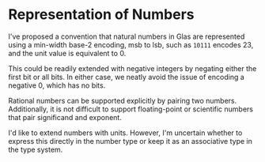 # Representation of Numbers

I've proposed a convention that natural numbers in Glas are represented using a min-width base-2 encoding, msb to lsb, such as `10111` encodes 23, and the unit value is equivalent to 0. 

This could be readily extended with negative integers by negating either the first bit or all bits. In either case, we neatly avoid the issue of encoding a negative 0, which has no bits. 

Rational numbers can be supported explicitly by pairing two numbers. Additionally, it is not difficult to support floating-point or scientific numbers that pair significand and exponent. 

I'd like to extend numbers with units. However, I'm uncertain whether to express this directly in the number type or keep it as an associative type in the type system. 

